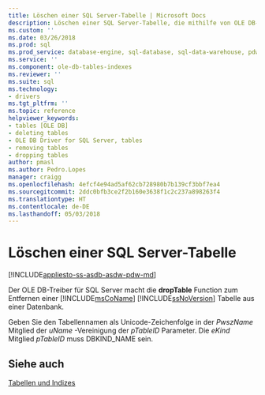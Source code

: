 ```yaml
---
title: Löschen einer SQL Server-Tabelle | Microsoft Docs
description: Löschen einer SQL Server-Tabelle, die mithilfe von OLE DB-Treiber für SQL Server
ms.custom: ''
ms.date: 03/26/2018
ms.prod: sql
ms.prod_service: database-engine, sql-database, sql-data-warehouse, pdw
ms.service: ''
ms.component: ole-db-tables-indexes
ms.reviewer: ''
ms.suite: sql
ms.technology:
- drivers
ms.tgt_pltfrm: ''
ms.topic: reference
helpviewer_keywords:
- tables [OLE DB]
- deleting tables
- OLE DB Driver for SQL Server, tables
- removing tables
- dropping tables
author: pmasl
ms.author: Pedro.Lopes
manager: craigg
ms.openlocfilehash: 4efcf4e94ad5af62cb728980b7b139cf3bbf7ea4
ms.sourcegitcommit: 2ddc0bfb3ce2f2b160e3638f1c2c237a898263f4
ms.translationtype: HT
ms.contentlocale: de-DE
ms.lasthandoff: 05/03/2018
---
```

# <a name="dropping-a-sql-server-table"></a>Löschen einer SQL Server-Tabelle
[!INCLUDE[appliesto-ss-asdb-asdw-pdw-md](../../../includes/appliesto-ss-asdb-asdw-pdw-md.md)]

  Der OLE DB-Treiber für SQL Server macht die **dropTable** Function zum Entfernen einer [!INCLUDE[msCoName](../../../includes/msconame-md.md)] [!INCLUDE[ssNoVersion](../../../includes/ssnoversion-md.md)] Tabelle aus einer Datenbank.  
  
 Geben Sie den Tabellennamen als Unicode-Zeichenfolge in der *PwszName* Mitglied der *uName* -Vereinigung der *pTableID* Parameter. Die *eKind* Mitglied *pTableID* muss DBKIND_NAME sein.  
  
## <a name="see-also"></a>Siehe auch  
 [Tabellen und Indizes](../../oledb/ole-db-tables-indexes/tables-and-indexes.md)  
  
  
